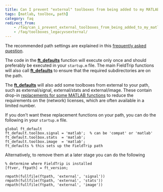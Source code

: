 ```yaml
---
title: Can I prevent "external" toolboxes from being added to my MATLAB path?
tags: [matlab, toolbox, path]
category: faq
redirect_from:
    - /faq/can_i_prevent_external_toolboxes_from_being_added_to_my_matlab_path/
    - /faq/toolboxes_legacyvsexternal/
---
```


The recommended path settings are explained in this [frequently asked question](/faq/matlab/installation).

The code in the **[ft_defaults](/reference/ft_defaults)** function will execute only once and should preferably be executed in your `startup.m` file. The main FieldTrip functions will also call **[ft_defaults](/reference/ft_defaults)** to ensure that the required subdirectories are on the path.

The **[ft_defaults](/reference/ft_defaults)** will also add some toolboxes from external to your path, such as external/signal, external/stats and external/image. These contain drop-in [replacements for some MATLAB functions](/faq/matlab/matlab_replacements) to reduce the requirements on the (network) licenses, which are often available in a limited number.

If you don't want these replacement functions on your path, you can do the following in your `startup.m` file.

    global ft_default
    ft_default.toolbox.signal = 'matlab';  % can be 'compat' or 'matlab'
    ft_default.toolbox.stats  = 'matlab';
    ft_default.toolbox.image  = 'matlab';
    ft_defaults % this sets up the FieldTrip path

Alternatively, to remove them at a later stage you can do the following

    % determine where FieldTrip is installed
    [ftver, ftpath] = ft_version;
    
    rmpath(fullfile(ftpath, 'external', 'signal'))
    rmpath(fullfile(ftpath, 'external', 'stats'))
    rmpath(fullfile(ftpath, 'external', 'image'))
